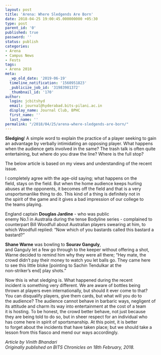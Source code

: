 ```yaml
---
layout: post
title: 'Arena: Where Sledgends Are Born'
date: 2018-04-25 19:00:45.000000000 +05:30
type: post
parent_id: '0'
published: true
password: ''
status: publish
categories:
- Arena
- Campus News
- Fests
tags:
- Arena 2018
meta:
  _wp_old_date: '2019-06-19'
  timeline_notification: '1560951823'
  _publicize_job_id: '31983981372'
  _thumbnail_id: '170'
author:
  login: jcbitshyd
  email: journal@hyderabad.bits-pilani.ac.in
  display_name: Journal Club, BPHC
  first_name: ''
  last_name: ''
permalink: "/2018/04/25/arena-where-sledgends-are-born/"
---
```

<p><!-- wp:paragraph --></p>
<p><!-- /wp:paragraph --></p>
<p><!-- wp:paragraph --></p>
<p> <strong>Sledging</strong>! A simple word to explain the practice of a  player seeking to gain an advantage by verbally intimidating an  opposing player. What happens when the audience gets involved in the  same? The trash talk is often quite entertaining, but where do you draw  the line? Where is the full stop?</p>
<p><!-- /wp:paragraph --></p>
<p><!-- wp:paragraph --></p>
<p>The below article is based on my views and understanding of the recent issue.</p>
<p><!-- /wp:paragraph --></p>
<p><!-- wp:paragraph --></p>
<p>I completely agree with the age-old saying; what happens on the<br />
field, stays on the field. But when the home audience keeps hurling<br />
abuses at the opponents, it becomes off the field and that is a very<br />
unsportsmanlike thing to do. This kind of a thing is definitely not in<br />
the spirit of the game and it gives a bad impression of our college to<br />
the teams playing.</p>
<p><!-- /wp:paragraph --></p>
<p><!-- wp:paragraph --></p>
<p>England captain <strong>Douglas Jardine</strong> - who was public<br />
enemy No.1 in Australia during the tense Bodyline series - complained to<br />
 counterpart Bill Woodfull about Australian players swearing at him, to<br />
which Woodfull replied: “Now which of you bastards called this bastard a<br />
 bastard?”</p>
<p><!-- /wp:paragraph --></p>
<p><!-- wp:paragraph --></p>
<p><strong>Shane Warne</strong> was bowling to <strong>Sourav Ganguly</strong>,<br />
 and Ganguly let a few go through to the keeper without offering a shot,<br />
 Warne decided to remind him why they were all there; “Hey mate, the<br />
crowd didn’t pay their money to watch you let balls go. They came here<br />
to see this little bloke [pointing to Sachin Tendulkar at the<br />
non-striker’s end] play shots.”</p>
<p><!-- /wp:paragraph --></p>
<p><!-- wp:paragraph --></p>
<p>Now this is what sledging is. What happened during the recent<br />
incident is something very different. We are aware of bottles being<br />
thrown at players even internationally, but should it ever come to that?<br />
 You can disqualify players, give them cards, but what will you do to<br />
the audience? The audience cannot behave in barbaric ways, negligent of<br />
its attitude and charm its way into entertainment at the cost of a team<br />
it is hosting. To be honest, the crowd better behave, not just because<br />
they are being told to do so, but in sheer respect for an individual who<br />
 has come here in spirit of sportsmanship. At this point, it is better<br />
to forget about the incidents that have taken place; but we should take a<br />
 lesson from this fiasco and mend our ways accordingly.</p>
<p><!-- /wp:paragraph --></p>
<p><!-- wp:paragraph --></p>
<p><em>Article by Vinith Bhandari</em><br />
<em>Originally published on BITS Chronicles on 18th February, 2018.</em></p>
<p><!-- /wp:paragraph --></p>
